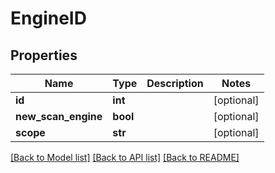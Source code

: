 # EngineID

## Properties
Name | Type | Description | Notes
------------ | ------------- | ------------- | -------------
**id** | **int** |  | [optional] 
**new_scan_engine** | **bool** |  | [optional] 
**scope** | **str** |  | [optional] 

[[Back to Model list]](../README.md#documentation-for-models) [[Back to API list]](../README.md#documentation-for-api-endpoints) [[Back to README]](../README.md)


